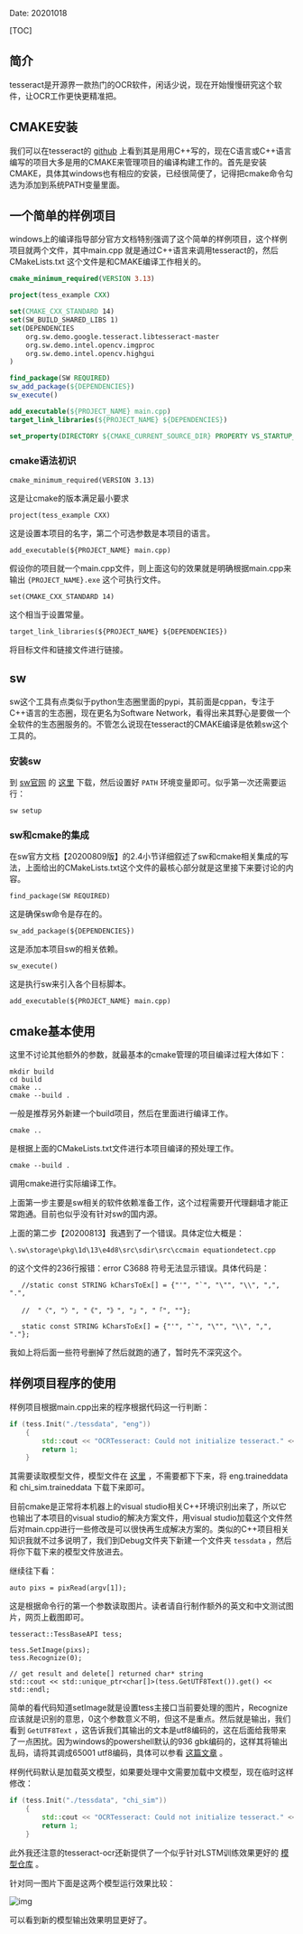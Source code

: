 Date: 20201018


[TOC]



## 简介

tesseract是开源界一款热门的OCR软件，闲话少说，现在开始慢慢研究这个软件，让OCR工作更快更精准把。

## CMAKE安装

我们可以在tesseract的 [github](https://github.com/tesseract-ocr/tesseract) 上看到其是用用C++写的，现在C语言或C++语言编写的项目大多是用的CMAKE来管理项目的编译构建工作的。首先是安装CMAKE，具体其windows也有相应的安装，已经很简便了，记得把cmake命令勾选为添加到系统PATH变量里面。

## 一个简单的样例项目

windows上的编译指导部分官方文档特别强调了这个简单的样例项目，这个样例项目就两个文件，其中main.cpp 就是通过C++语言来调用tesseract的，然后CMakeLists.txt 这个文件是和CMAKE编译工作相关的。

```cmake
cmake_minimum_required(VERSION 3.13)

project(tess_example CXX)

set(CMAKE_CXX_STANDARD 14)
set(SW_BUILD_SHARED_LIBS 1)
set(DEPENDENCIES
    org.sw.demo.google.tesseract.libtesseract-master
    org.sw.demo.intel.opencv.imgproc
    org.sw.demo.intel.opencv.highgui
)

find_package(SW REQUIRED)
sw_add_package(${DEPENDENCIES})
sw_execute()

add_executable(${PROJECT_NAME} main.cpp)
target_link_libraries(${PROJECT_NAME} ${DEPENDENCIES})

set_property(DIRECTORY ${CMAKE_CURRENT_SOURCE_DIR} PROPERTY VS_STARTUP_PROJECT ${PROJECT_NAME})
```



### cmake语法初识

```
cmake_minimum_required(VERSION 3.13)
```

这是让cmake的版本满足最小要求

```
project(tess_example CXX)
```

这是设置本项目的名字，第二个可选参数是本项目的语言。

```
add_executable(${PROJECT_NAME} main.cpp)
```

假设你的项目就一个main.cpp文件，则上面这句的效果就是明确根据main.cpp来输出 `{PROJECT_NAME}.exe` 这个可执行文件。

```
set(CMAKE_CXX_STANDARD 14)
```

这个相当于设置常量。

```
target_link_libraries(${PROJECT_NAME} ${DEPENDENCIES})
```

将目标文件和链接文件进行链接。

## sw

sw这个工具有点类似于python生态圈里面的pypi，其前面是cppan，专注于C++语言的生态圈，现在更名为Software Network，看得出来其野心是要做一个全软件的生态圈服务的。不管怎么说现在tesseract的CMAKE编译是依赖sw这个工具的。

### 安装sw

到 [sw官网](https://software-network.org/) 的 [这里](https://software-network.org/client/) 下载，然后设置好 `PATH` 环境变量即可。似乎第一次还需要运行：

```
sw setup
```

### sw和cmake的集成

在sw官方文档【20200809版】的2.4小节详细叙述了sw和cmake相关集成的写法，上面给出的CMakeLists.txt这个文件的最核心部分就是这里接下来要讨论的内容。

```
find_package(SW REQUIRED)
```

这是确保sw命令是存在的。

```
sw_add_package(${DEPENDENCIES})
```

这是添加本项目sw的相关依赖。

```
sw_execute()
```

这是执行sw来引入各个目标脚本。

```
add_executable(${PROJECT_NAME} main.cpp)
```



## cmake基本使用

这里不讨论其他额外的参数，就最基本的cmake管理的项目编译过程大体如下：

```
mkdir build
cd build
cmake ..
cmake --build .
```

一般是推荐另外新建一个build项目，然后在里面进行编译工作。

```
cmake ..
```

是根据上面的CMakeLists.txt文件进行本项目编译的预处理工作。

```
cmake --build .
```

调用cmake进行实际编译工作。

上面第一步主要是sw相关的软件依赖准备工作，这个过程需要开代理翻墙才能正常跑通。目前也似乎没有针对sw的国内源。

上面的第二步【20200813】我遇到了一个错误。具体定位大概是：

```
\.sw\storage\pkg\1d\13\e4d8\src\sdir\src\ccmain equationdetect.cpp
```

的这个文件的236行报错：error C3688 符号无法显示错误。具体代码是：

```
   //static const STRING kCharsToEx[] = {"'", "`", "\"", "\\", ",", ".",

   //  "〈", "〉", "《", "》", "」", "「", ""};

   static const STRING kCharsToEx[] = {"'", "`", "\"", "\\", ",", "."};
```

我如上将后面一些符号删掉了然后就跑的通了，暂时先不深究这个。

## 样例项目程序的使用

样例项目根据main.cpp出来的程序根据代码这一行判断：

```c++
if (tess.Init("./tessdata", "eng"))
    {
        std::cout << "OCRTesseract: Could not initialize tesseract." << std::endl;
        return 1;
    }
```

其需要读取模型文件，模型文件在 [这里](https://github.com/tesseract-ocr/tessdata) ，不需要都下下来，将 eng.traineddata 和 chi_sim.traineddata 下载下来即可。

目前cmake是正常将本机器上的visual studio相关C++环境识别出来了，所以它也输出了本项目的visual studio的解决方案文件，用visual studio加载这个文件然后对main.cpp进行一些修改是可以很快再生成解决方案的。类似的C++项目相关知识我就不过多说明了，我们到Debug文件夹下新建一个文件夹 `tessdata` ，然后将你下载下来的模型文件放进去。

继续往下看：

```
auto pixs = pixRead(argv[1]);
```

这是根据命令行的第一个参数读取图片。读者请自行制作额外的英文和中文测试图片，网页上截图即可。

```
tesseract::TessBaseAPI tess;

tess.SetImage(pixs);
tess.Recognize(0);

// get result and delete[] returned char* string
std::cout << std::unique_ptr<char[]>(tess.GetUTF8Text()).get() << std::endl;
```

简单的看代码知道setImage就是设置tess主接口当前要处理的图片，Recognize应该就是识别的意思，0这个参数意义不明，但这不是重点。然后就是输出，我们看到 `GetUTF8Text` ，这告诉我们其输出的文本是utf8编码的，这在后面给我带来了一点困扰。因为windows的powershell默认的936 gbk编码的，这样其将输出乱码，请将其调成65001 utf8编码，具体可以参看 [这篇文章]({filename}./powershell.md) 。

样例代码默认是加载英文模型，如果要处理中文需要加载中文模型，现在临时这样修改：

```c++
if (tess.Init("./tessdata", "chi_sim"))
    {
        std::cout << "OCRTesseract: Could not initialize tesseract." << std::endl;
        return 1;
    }
```

此外我还注意的tesseract-ocr还新提供了一个似乎针对LSTM训练效果更好的 [模型仓库](https://github.com/tesseract-ocr/tessdata_best) 。

针对同一图片下面是这两个模型运行效果比较：

![img]({static}/images/2020/tesseract_ch_comapre.png)

可以看到新的模型输出效果明显更好了。